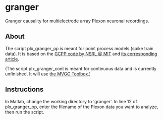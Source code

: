 # granger
Granger causality for multielectrode array Plexon neuronal recordings.

## About
The script plx_granger_pp is meant for point process models (spike train data). It is based on the [GCPP code by NSRL @ MIT](http://www.neurostat.mit.edu/gcpp) and [its corresponding article](http://journals.plos.org/ploscompbiol/article?id=10.1371/journal.pcbi.1001110).

(The script plx_granger_cont is meant for continuous data and is currently unfinished. It will use [the MVGC Toolbox](http://users.sussex.ac.uk/~lionelb/MVGC/).)

## Instructions

In Matlab, change the working directory to 'granger'. In line 12 of plx_granger_pp, enter the filename of the Plexon data you want to analyze, then run the script.